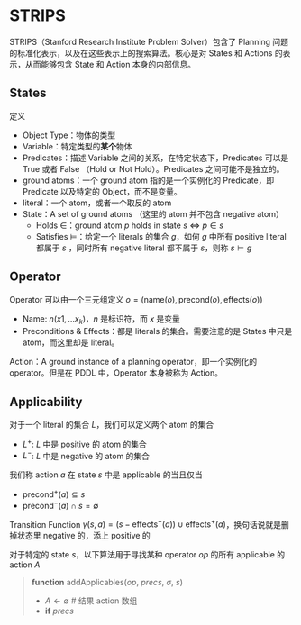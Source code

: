 # STRIPS
STRIPS（Stanford Research Institute Problem Solver）包含了 Planning 问题的标准化表示，以及在这些表示上的搜索算法。核心是对 States 和 Actions 的表示，从而能够包含 State 和 Action 本身的内部信息。

## States
定义
- Object Type：物体的类型
- Variable：特定类型的**某个**物体
- Predicates：描述 Variable 之间的关系，在特定状态下，Predicates 可以是 True 或者 False （Hold or Not Hold）。Predicates 之间可能不是独立的。
- ground atoms：一个 ground atom 指的是一个实例化的 Predicate，即 Predicate 以及特定的 Object，而不是变量。
- literal：一个 atom，或者一个取反的 atom
- State：A set of ground atoms （这里的 atom 并不包含 negative atom）
  - Holds $\in$：ground atom $p$ holds in state $s$ $\iff$ $p\in s$
  - Satisfies $\vDash$：给定一个 literals 的集合 $g$，如何 $g$ 中所有 positive literal 都属于 $s$ ，同时所有 negative literal 都不属于 $s$，则称 $s \vDash g$

## Operator
Operator 可以由一个三元组定义 $o = (\text{name}(o), \text{precond}(o), \text{effects}(o))$
- Name: $n(x1, ... x_k)$，$n$ 是标识符，而 $x$ 是变量
- Preconditions & Effects：都是 literals 的集合。需要注意的是 States 中只是 atom，而这里却是 literal。

Action：A ground instance of a planning operator，即一个实例化的 operator。但是在 PDDL 中，Operator 本身被称为 Action。

## Applicability
对于一个 literal 的集合 $L$，我们可以定义两个 atom 的集合
- $L^+$: $L$ 中是 positive 的 atom 的集合
- $L^-$: $L$ 中是 negative 的 atom 的集合

我们称 action $a$ 在 state $s$ 中是 applicable 的当且仅当
- $\text{precond}^+(a) \subseteq s$
- $\text{precond}^-(a) \cap s = \emptyset$ 

Transition Function $\gamma(s,a) = (s-\text{effects}^-(a)) \cup \text{effects}^+(a)$，换句话说就是删掉状态里 negative 的，添上 positive 的

对于特定的 state $s$，以下算法用于寻找某种 operator $op$ 的所有 applicable 的 action $A$
> **function** addApplicables($op$, $precs$, $\sigma$, $s$)
> - $A \leftarrow \emptyset$ # 结果 action 数组
> - **if** $precs$